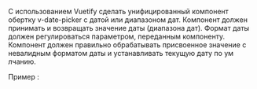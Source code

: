 С использованием Vuetify сделать унифицированный компонент обертку
v-date-picker с датой или диапазоном дат. Компонент должен принимать и
возвращать значение даты (диапазона дат). Формат даты должен
регулироваться параметром, переданным компоненту. Компонент должен
правильно обрабатывать присвоенное значение с невалидным форматом даты и
устанавливать текущую дату по ум лчанию.

Пример :
<VDatePickerWrapper set-date="22/03/15" format="DD/MM/YY"></VDatePickerWrapper>
<VDatePickerWrapper set-date="2022/03/15" format="YYYY/MM/DD"></VDatePickerWrapper>
